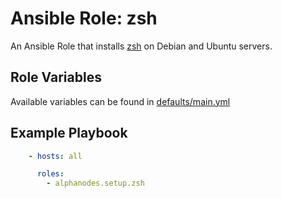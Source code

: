 # Ansible Role: zsh

An Ansible Role that installs [zsh](https://www.zsh.org/) on Debian and Ubuntu servers.

## Role Variables

Available variables can be found in [defaults/main.yml](defaults/main.yml)

## Example Playbook

```yaml
    - hosts: all

      roles:
        - alphanodes.setup.zsh
```
